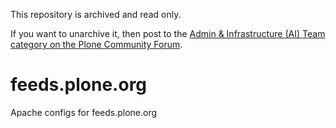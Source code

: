 This repository is archived and read only.

If you want to unarchive it, then post to the [Admin & Infrastructure (AI) Team category on the Plone Community Forum](https://community.plone.org/c/aiteam/55).

feeds.plone.org
===============

Apache configs for feeds.plone.org
